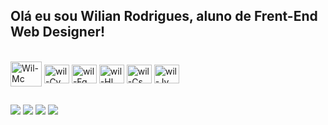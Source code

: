 ## Olá eu sou Wilian Rodrigues, aluno de Frent-End Web Designer!

<div style="display: inline_block"><br>

  <img align="center" alt="Wil-Mc" height="40" width="50" src="https://cdn.jsdelivr.net/gh/devicons/devicon/icons/apple/apple-original.svg"> 
  <img align="center" alt="wil-Cv" height="30" width="40" src="https://cdn.jsdelivr.net/gh/devicons/devicon/icons/canva/canva-original.svg">
  <img align="center" alt="wil-Fg" height="30" width="40" src="https://cdn.jsdelivr.net/gh/devicons/devicon/icons/figma/figma-original.svg">
  <img align="center" alt="wil-Hl" height="30" width="40" src="https://cdn.jsdelivr.net/gh/devicons/devicon/icons/html5/html5-plain.svg">
  <img align="center" alt="wil-Cs" height="30" width="40" src="https://cdn.jsdelivr.net/gh/devicons/devicon/icons/css3/css3-plain.svg">
  <img align="center" alt="wil-Jv" height="30" width="40" src="https://cdn.jsdelivr.net/gh/devicons/devicon/icons/javascript/javascript-plain.svg">
  
          
          
          
          
          


</div>
  
  ##
 
<div> 
  <a href="https://www.instagram.com/wiliancrissouza/" target="_blank"><img src="https://img.shields.io/badge/-Instagram-%23E4405F?style=for-the-badge&logo=instagram&logoColor=white" target="_blank"></a>
  <a href="https://www.linkedin.com/in/wilianrodrigues/" target="_blank"><img src="https://img.shields.io/badge/-LinkedIn-%230077B5?style=for-the-badge&logo=linkedin&logoColor=white" target="_blank"></a> 
  <a href="https://www.youtube.com/channel/UCSAgJT1dExNhay0Pna2YBQg" target="_blank"><img src="https://img.shields.io/badge/YouTube-FF0000?style=for-the-badge&logo=youtube&logoColor=white" target="_blank"></a>
  <a href = "mailto:souza.wilianrodrigues@gmail.com"><img src="https://img.shields.io/badge/-Gmail-%23333?style=for-the-badge&logo=gmail&logoColor=white" target="_blank"></a>
 
  
</div>
